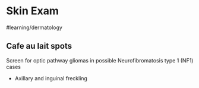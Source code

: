 # Skin Exam
#learning/dermatology

## Cafe au lait spots
Screen for optic pathway gliomas in possible Neurofibromatosis type 1 (NF1)  cases
* Axillary and inguinal freckling

